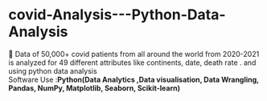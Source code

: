 # covid-Analysis---Python-Data-Analysis
	Data of 50,000+ covid patients from all around the world from 2020-2021 is analyzed for 49 different attributes like continents, date, death rate . and using python data analysis                                  
Software Use :**Python(Data Analytics ,Data visualisation, Data Wrangling, Pandas, NumPy, Matplotlib, Seaborn, Scikit-learn)**
